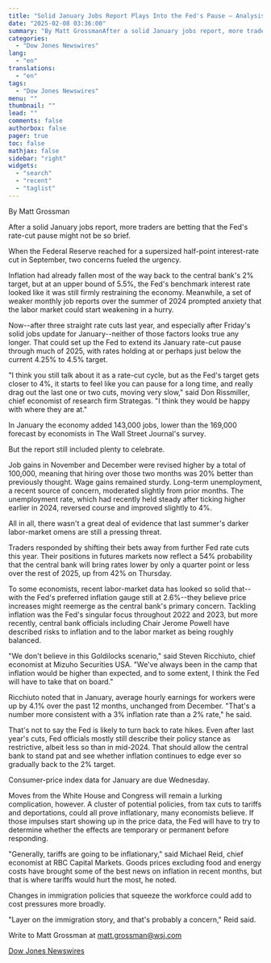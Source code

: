 ```yaml
---
title: "Solid January Jobs Report Plays Into the Fed's Pause — Analysis"
date: "2025-02-08 03:36:00"
summary: "By Matt GrossmanAfter a solid January jobs report, more traders are betting that the Fed's rate-cut pause might not be so brief.When the Federal Reserve reached for a supersized half-point interest-rate cut in September, two concerns fueled the urgency.Inflation had already fallen most of the way back to the central..."
categories:
  - "Dow Jones Newswires"
lang:
  - "en"
translations:
  - "en"
tags:
  - "Dow Jones Newswires"
menu: ""
thumbnail: ""
lead: ""
comments: false
authorbox: false
pager: true
toc: false
mathjax: false
sidebar: "right"
widgets:
  - "search"
  - "recent"
  - "taglist"
---
```


By Matt Grossman

After a solid January jobs report, more traders are betting that the Fed's rate-cut pause might not be so brief.

When the Federal Reserve reached for a supersized half-point interest-rate cut in September, two concerns fueled the urgency.

Inflation had already fallen most of the way back to the central bank's 2% target, but at an upper bound of 5.5%, the Fed's benchmark interest rate looked like it was still firmly restraining the economy. Meanwhile, a set of weaker monthly job reports over the summer of 2024 prompted anxiety that the labor market could start weakening in a hurry.

Now--after three straight rate cuts last year, and especially after Friday's solid jobs update for January--neither of those factors looks true any longer. That could set up the Fed to extend its January rate-cut pause through much of 2025, with rates holding at or perhaps just below the current 4.25% to 4.5% target.

"I think you still talk about it as a rate-cut cycle, but as the Fed's target gets closer to 4%, it starts to feel like you can pause for a long time, and really drag out the last one or two cuts, moving very slow," said Don Rissmiller, chief economist of research firm Strategas. "I think they would be happy with where they are at."

In January the economy added 143,000 jobs, lower than the 169,000 forecast by economists in The Wall Street Journal's survey.

But the report still included plenty to celebrate.

Job gains in November and December were revised higher by a total of 100,000, meaning that hiring over those two months was 20% better than previously thought. Wage gains remained sturdy. Long-term unemployment, a recent source of concern, moderated slightly from prior months. The unemployment rate, which had recently held steady after ticking higher earlier in 2024, reversed course and improved slightly to 4%.

All in all, there wasn't a great deal of evidence that last summer's darker labor-market omens are still a pressing threat.

Traders responded by shifting their bets away from further Fed rate cuts this year. Their positions in futures markets now reflect a 54% probability that the central bank will bring rates lower by only a quarter point or less over the rest of 2025, up from 42% on Thursday.

To some economists, recent labor-market data has looked so solid that--with the Fed's preferred inflation gauge still at 2.6%--they believe price increases might reemerge as the central bank's primary concern. Tackling inflation was the Fed's singular focus throughout 2022 and 2023, but more recently, central bank officials including Chair Jerome Powell have described risks to inflation and to the labor market as being roughly balanced.

"We don't believe in this Goldilocks scenario," said Steven Ricchiuto, chief economist at Mizuho Securities USA. "We've always been in the camp that inflation would be higher than expected, and to some extent, I think the Fed will have to take that on board."

Ricchiuto noted that in January, average hourly earnings for workers were up by 4.1% over the past 12 months, unchanged from December. "That's a number more consistent with a 3% inflation rate than a 2% rate," he said.

That's not to say the Fed is likely to turn back to rate hikes. Even after last year's cuts, Fed officials mostly still describe their policy stance as restrictive, albeit less so than in mid-2024. That should allow the central bank to stand pat and see whether inflation continues to edge ever so gradually back to the 2% target.

Consumer-price index data for January are due Wednesday.

Moves from the White House and Congress will remain a lurking complication, however. A cluster of potential policies, from tax cuts to tariffs and deportations, could all prove inflationary, many economists believe. If those impulses start showing up in the price data, the Fed will have to try to determine whether the effects are temporary or permanent before responding.

"Generally, tariffs are going to be inflationary," said Michael Reid, chief economist at RBC Capital Markets. Goods prices excluding food and energy costs have brought some of the best news on inflation in recent months, but that is where tariffs would hurt the most, he noted.

Changes in immigration policies that squeeze the workforce could add to cost pressures more broadly.

"Layer on the immigration story, and that's probably a concern," Reid said.

Write to Matt Grossman at matt.grossman@wsj.com

[Dow Jones Newswires](https://www.tradingview.com/news/DJN_DN20250207009330:0/)
